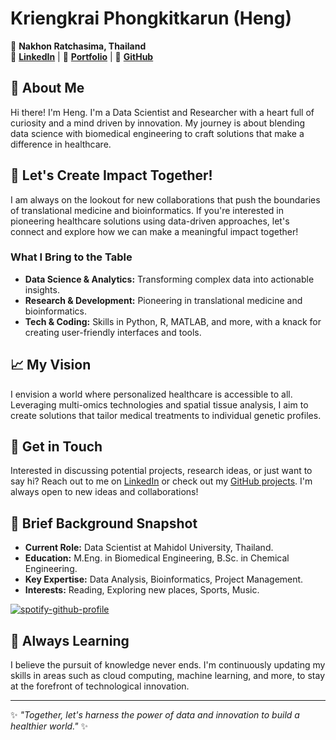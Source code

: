 <!--
### Hi there 👋

**hengkp/hengkp** is a ✨ _special_ ✨ repository because its `README.md` (this file) appears on your GitHub profile.

Here are some ideas to get you started:

- 🔭 I’m currently working on ...
- 🌱 I’m currently learning ...
- 👯 I’m looking to collaborate on ...
- 🤔 I’m looking for help with ...
- 💬 Ask me about ...
- 📫 How to reach me: ...
- 😄 Pronouns: ...
- ⚡ Fun fact: ...

## 📊 My GitHub Stats

![Heng's GitHub stats](https://github-readme-stats.vercel.app/api?username=hengkp&show_icons=true)
![Top Langs](https://github-readme-stats.vercel.app/api/top-langs/?username=hengkp&layout=compact)
-->

# Kriengkrai Phongkitkarun (Heng)

📍 **Nakhon Ratchasima, Thailand**  
🔗 **[LinkedIn](https://linkedin.com/in/hengkp)** | 🔗 **[Portfolio](https://hengkp.wixsite.com/portfolio)** | 🔗 **[GitHub](https://github.com/hengkp)**


## 🌱 About Me

Hi there! I'm Heng. I'm a Data Scientist and Researcher with a heart full of curiosity and a mind driven by innovation. My journey is about blending data science with biomedical engineering to craft solutions that make a difference in healthcare. 


## 🚀 Let's Create Impact Together!

I am always on the lookout for new collaborations that push the boundaries of translational medicine and bioinformatics. If you're interested in pioneering healthcare solutions using data-driven approaches, let's connect and explore how we can make a meaningful impact together!

### What I Bring to the Table

- **Data Science & Analytics:** Transforming complex data into actionable insights.
- **Research & Development:** Pioneering in translational medicine and bioinformatics.
- **Tech & Coding:** Skills in Python, R, MATLAB, and more, with a knack for creating user-friendly interfaces and tools.


## 📈 My Vision

I envision a world where personalized healthcare is accessible to all. Leveraging multi-omics technologies and spatial tissue analysis, I aim to create solutions that tailor medical treatments to individual genetic profiles.


## 🤝 Get in Touch

Interested in discussing potential projects, research ideas, or just want to say hi? Reach out to me on [LinkedIn](https://linkedin.com/in/hengkp) or check out my [GitHub projects](https://github.com/hengkp). I'm always open to new ideas and collaborations!


## 📖 Brief Background Snapshot

- **Current Role:** Data Scientist at Mahidol University, Thailand.
- **Education:** M.Eng. in Biomedical Engineering, B.Sc. in Chemical Engineering.
- **Key Expertise:** Data Analysis, Bioinformatics, Project Management.
- **Interests:** Reading, Exploring new places, Sports, Music.

[![spotify-github-profile](https://spotify-github-profile.vercel.app/api/view?uid=31zbi5sh6qzdlfqfsctc766nbh4a&cover_image=true&theme=novatorem&show_offline=false&background_color=121212&interchange=false&bar_color=53b14f&bar_color_cover=false)](https://github.com/kittinan/spotify-github-profile)


## 🌟 Always Learning

I believe the pursuit of knowledge never ends. I'm continuously updating my skills in areas such as cloud computing, machine learning, and more, to stay at the forefront of technological innovation.


---

✨ _"Together, let's harness the power of data and innovation to build a healthier world."_ ✨
